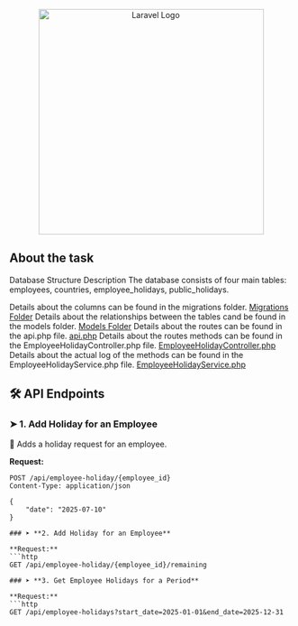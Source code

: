 <p align="center"><a href="https://laravel.com" target="_blank"><img src="https://raw.githubusercontent.com/laravel/art/master/logo-lockup/5%20SVG/2%20CMYK/1%20Full%20Color/laravel-logolockup-cmyk-red.svg" width="400" alt="Laravel Logo"></a></p>

## About the task

Database Structure Description
The database consists of four main tables: employees, countries, employee_holidays, public_holidays.

Details about the columns can be found in the migrations folder. [Migrations Folder](./database/migrations/)
Details about the relationships between the tables cand be found in the models folder. [Models Folder](./app/Models/)
Details about the routes can be found in the api.php file. [api.php](./routes/api.php)
Details about the routes methods can be found in the EmployeeHolidayController.php file. [EmployeeHolidayController.php](./app/Http/Controllers/EmployeeHolidayController.php)
Details about the actual log of the methods can be found in the EmployeeHolidayService.php file. [EmployeeHolidayService.php](./app/Services/EmployeeHolidayService.php)


## 🛠 API Endpoints

### ➤ **1. Add Holiday for an Employee**
📌 Adds a holiday request for an employee.

**Request:**
```http
POST /api/employee-holiday/{employee_id}
Content-Type: application/json

{
    "date": "2025-07-10"
}

### ➤ **2. Add Holiday for an Employee**

**Request:**
```http
GET /api/employee-holiday/{employee_id}/remaining

### ➤ **3. Get Employee Holidays for a Period**

**Request:**
```http
GET /api/employee-holidays?start_date=2025-01-01&end_date=2025-12-31


